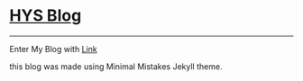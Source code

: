 # [HYS Blog](hys1753.github.io)

---


Enter My Blog with [Link](hys1753.github.io)

this blog was made using Minimal Mistakes Jekyll theme.